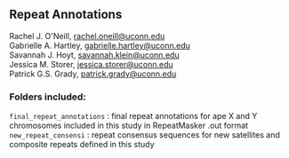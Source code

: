 ## **Repeat Annotations**
Rachel J. O'Neill, rachel.oneill@uconn.edu \
Gabrielle A. Hartley, gabrielle.hartley@uconn.edu \
Savannah J. Hoyt, savannah.klein@uconn.edu \
Jessica M. Storer, jessica.storer@uconn.edu \
Patrick G.S. Grady, patrick.grady@uconn.edu 

### Folders included: 
```final_repeat_annotations``` : final repeat annotations for ape X and Y chromosomes included in this study in RepeatMasker .out format
```new_repeat_consensi``` : repeat consensus sequences for new satellites and composite repeats defined in this study
